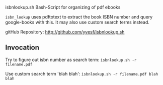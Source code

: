 isbnlookup.sh
Bash-Script for organizing of pdf ebooks

`isbn_lookup` uses pdftotext to extract the book ISBN number and
query google-books with this. It may also use custom search terms instead.

gitHub Repository: http://github.com/yvesf/isbnlookup.sh

## Invocation

Try to figure out isbn number as search term: `isbnlookup.sh -r filename.pdf`

Use custom search term 'blah blah': `isbnlookup.sh -r filename.pdf blah blah`

